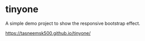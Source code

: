 # tinyone
A simple demo project to show the responsive bootstrap effect.

https://tasneemsk500.github.io/tinyone/
